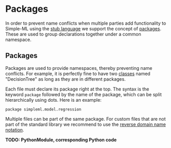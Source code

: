 # Packages

In order to prevent name conflicts when multiple parties add functionality to Simple-ML using the [stub language][stub-language] we support the concept of [packages](#packages). These are used to group declarations together under a common namespace.

## Packages

Packages are used to provide namespaces, thereby preventing name conflicts. For example, it is perfectly fine to have two [classes][classes] named "DecisionTree" as long as they are in different packages.

Each file must declare its package right at the top. The syntax is the keyword `package` followed by the name of the package, which can be split hierarchically using dots. Here is an example:

    package simpleml.model.regression

Multiple files can be part of the same package. For custom files that are not part of the standard library we recommend to use the [reverse domain name notation](https://en.wikipedia.org/wiki/Reverse_domain_name_notation).

**TODO: PythonModule, corresponding Python code**

[stub-language]: ./README.md
[classes]: ./classes.md

